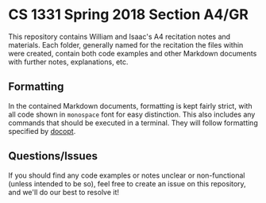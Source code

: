 # CS 1331 Spring 2018 Section A4/GR

This repository contains William and Isaac's A4 recitation notes and materials.
Each folder, generally named for the recitation the files within were created,
contain both code examples and other Markdown documents with further notes,
explanations, etc.

## Formatting

In the contained Markdown documents, formatting is kept fairly strict, with all
code shown in `monospace` font for easy distinction. This also includes any
commands that should be executed in a terminal. They will follow formatting
specified by [docopt](http://docopt.org).

## Questions/Issues

If you should find any code examples or notes unclear or non-functional (unless
intended to be so), feel free to create an issue on this repository, and we'll
do our best to resolve it!
